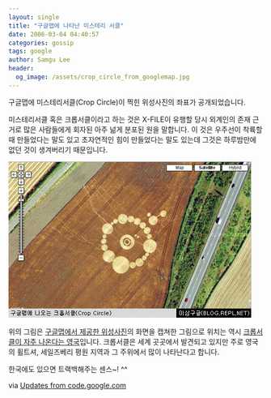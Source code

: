 ```yaml
---
layout: single
title: "구글맵에 나타난 미스테리 서클"
date: 2006-03-04 04:40:57
categories: gossip
tags: google
author: Samgu Lee
header:
  og_image: /assets/crop_circle_from_googlemap.jpg
---
```


구글맵에 미스테리서클(Crop Circle)이 찍힌 위성사진의 좌표가 공개되었습니다.

미스테리서클 혹은 크롭서클이라고 하는 것은 X-FILE이 유행할 당시 외계인의 존재 근거로 많은 사람들에게 회자된 아주 넒게 분포된 원을 말합니다. 이 것은 우주선이 착륙할 때 만들었다는 말도 있고 초자연적인 힘이 만들었다는 말도 있는데 그것은 하루밤만에 없던 것이 생겨버리기 때문입니다.

![구글맵에 나타난 크롭서클(Crop Circle)](/assets/crop_circle_from_googlemap.jpg)

위의 그림은 [구글맵에서 제공한 위성사진](http://maps.google.co.uk/maps?f=q&hl=en&t=k&ll=53.531758,-1.356699&spn=0.001121,0.002838&t=k)의 화면을 캡쳐한 그림으로 위치는 역시 [크롭서클이 자주 나온다는 영국](http://myhome.naver.com/2yoho/circle.htm)입니다. 크롭서클은 세계 곳곳에서 발견되고 있지만 주로 영국의 휠트셔, 세일즈베리 평원 지역과 그 주위에서 많이 나타난다고 합니다.

한국에도 있으면 트랙백해주는 센스~! ^^

via [Updates from code.google.com](http://google-code-updates.blogspot.com/2006/02/huh-crop-circles-on-google-maps.html)
